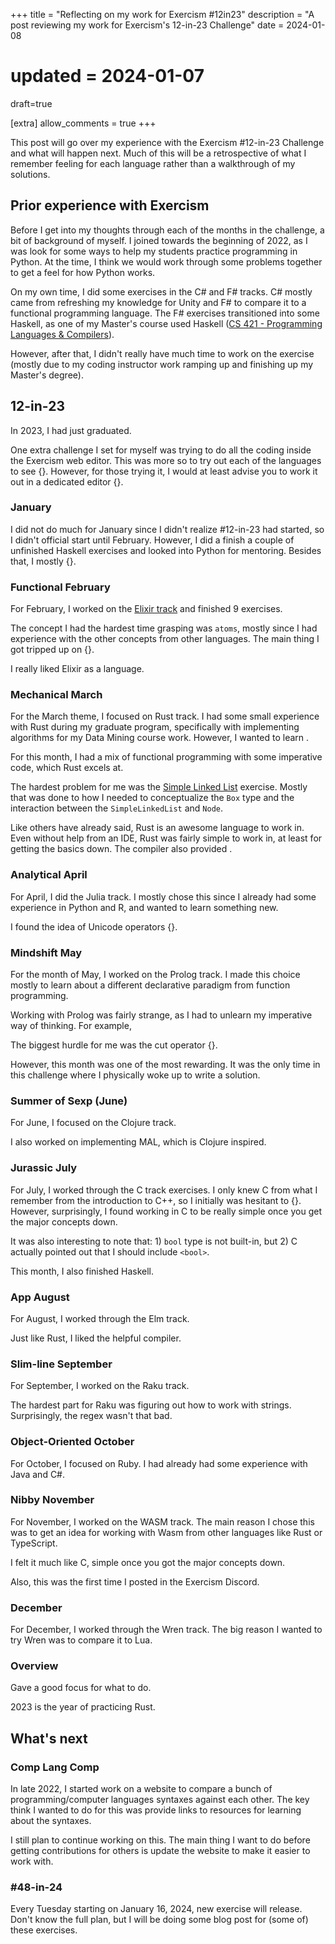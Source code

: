 +++
title = "Reflecting on my work for Exercism #12in23"
description = "A post reviewing my work for Exercism's 12-in-23 Challenge"
date = 2024-01-08
# updated = 2024-01-07
draft=true

[extra]
allow_comments = true
+++

This post will go over my experience with the Exercism #12-in-23 Challenge and what will happen next.
Much of this will be a retrospective of what I remember feeling for each language rather than a walkthrough of my solutions.
<!-- more -->

## Prior experience with Exercism

Before I get into my thoughts through each of the months in the challenge, a bit of background of myself.
I joined towards the beginning of 2022, as I was look for some ways to help my students practice programming in Python.
At the time, I think we would work through some problems together to get a feel for how Python works.

On my own time, I did some exercises in the C# and F# tracks.
C# mostly came from refreshing my knowledge for Unity and F# to compare it to a functional programming language.
The F# exercises transitioned into some Haskell, as one of my Master's course used Haskell ([CS 421 - Programming Languages & Compilers](https://cs.illinois.edu/academics/courses/cs421)).

However, after that, I didn't really have much time to work on the exercise (mostly due to my coding instructor work ramping up and finishing up my Master's degree).

## 12-in-23

In 2023, I had just graduated.

One extra challenge I set for myself was trying to do all the coding inside the Exercism web editor.
This was more so to try out each of the languages to see {}.
However, for those trying it, I would at least advise you to work it out in a dedicated editor {}.

### January
I did not do much for January since I didn't realize #12-in-23 had started, so I didn't official start until February. 
However, I did a finish a couple of unfinished Haskell exercises and looked into Python for mentoring.
Besides that, I mostly {}.

### Functional February
For February, I worked on the [Elixir track](https://exercism.org/tracks/elixir) and finished 9 exercises. 

The concept I had the hardest time grasping was `atoms`, mostly since I had experience with the other concepts from other languages.
The main thing I got tripped up on {}.

I really liked Elixir as a language.

### Mechanical March
For the March theme, I focused on Rust track.
I had some small experience with Rust during my graduate program, specifically with implementing algorithms for my Data Mining course work.
However, I wanted to learn .

For this month, I had a mix of functional programming with some imperative code, which Rust excels at.

The hardest problem for me was the [Simple Linked List](https://exercism.org/tracks/rust/exercises/simple-linked-list) exercise.
Mostly that was done to how I needed to conceptualize the `Box` type and the interaction between the `SimpleLinkedList` and `Node`.

Like others have already said, Rust is an awesome language to work in.
Even without help from an IDE, Rust was fairly simple to work in, at least for getting the basics down.
The compiler also provided .

### Analytical April
For April, I did the Julia track.
I mostly chose this since I already had some experience in Python and R, and wanted to learn something new.

I found the idea of Unicode operators {}.



### Mindshift May
For the month of May, I worked on the Prolog track.
I made this choice mostly to learn about a different declarative paradigm from function programming.

Working with Prolog was fairly strange, as I had to unlearn my imperative way of thinking.
For example, 

The biggest hurdle for me was the cut operator {}.

However, this month was one of the most rewarding.
It was the only time in this challenge where I physically woke up to write a solution.

### Summer of Sexp (June)
For June, I focused on the Clojure track.

I also worked on implementing MAL, which is Clojure inspired.

### Jurassic July
For July, I worked through the C track exercises.
I only knew C from what I remember from the introduction to C++, so I initially was hesitant to {}.
However, surprisingly, I found working in C to be really simple once you get the major concepts down.

It was also interesting to note that: 1) `bool` type is not built-in, but 2) C actually pointed out that I should include `<bool>`.

This month, I also finished Haskell.

### App August
For August, I worked through the Elm track.

Just like Rust, I liked the helpful compiler.

### Slim-line September
For September, I worked on the Raku track.

The hardest part for Raku was figuring out how to work with strings.
Surprisingly, the regex wasn't that bad.

### Object-Oriented October
For October, I focused on Ruby.
I had already had some experience with Java and C#.

### Nibby November
For November, I worked on the WASM track.
The main reason I chose this was to get an idea for working with Wasm from other languages like Rust or TypeScript.

I felt it much like C, simple once you got the major concepts down.

Also, this was the first time I posted in the Exercism Discord.


### December
For December, I worked through the Wren track.
The big reason I wanted to try Wren was to compare it to Lua.


### Overview
Gave a good focus for what to do.

2023 is the year of practicing Rust.

## What's next

### Comp Lang Comp
In late 2022, I started work on a website to compare a bunch of programming/computer languages syntaxes against each other.
The key think I wanted to do for this was provide links to resources for learning about the syntaxes.

I still plan to continue working on this.
The main thing I want to do before getting contributions for others is update the website to make it easier to work with.

### #48-in-24

Every Tuesday starting on January 16, 2024, new exercise will release.
Don't know the full plan, but I will be doing some blog post for (some of) these exercises.
